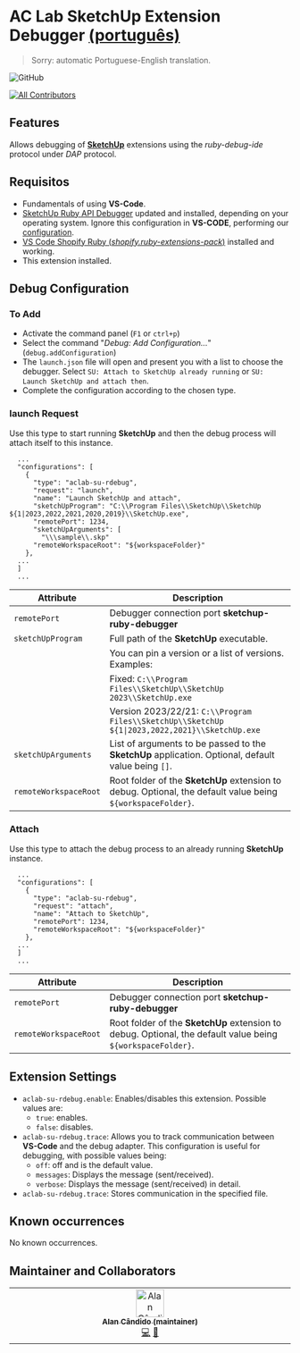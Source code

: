 # AC Lab SketchUp Extension Debugger [(português)](README.md)

> Sorry: automatic Portuguese-English translation.

<!-- prettier-ignore-start -->
<!-- markdownlint-disable -->
<!--[![Build Status](https://travis-ci.org/brodao2/aclab-su-rdebug.svg?branch=master)](https://travis-ci.org/brodao2/aclab-su-rdebug)-->
![GitHub](https://img.shields.io/github/license/brodao2/aclab-su-rdebug)
<!-- ALL-CONTRIBUTORS-BADGE:START - Do not remove or modify this section -->
[![All Contributors](https://img.shields.io/badge/all_contributors-1-orange.svg?style=flat-square)](#contributors-)
<!-- ALL-CONTRIBUTORS-BADGE:END -->
<!-- markdownlint-enabled -->
<!-- prettier-ignore-end -->

## Features

Allows debugging of [**SketchUp**](https://www.sketchup.com) extensions using the _ruby-debug-ide_ protocol under _DAP_ protocol.

## Requisitos

- Fundamentals of using **VS-Code**.
- [SketchUp Ruby API Debugger](https://github.com/SketchUp/sketchup-ruby-debugger) updated and installed, depending on your operating system.
  Ignore this configuration in **VS-CODE**, performing our [configuration](#configuration).
- [VS Code Shopify Ruby (_shopify.ruby-extensions-pack_)](https://github.com/Shopify/vscode-shopify-ruby) installed and working.
- This extension installed.

## Debug Configuration

### To Add

- Activate the command panel (`F1` or `ctrl+p`)
- Select the command "_Debug: Add Configuration..._"(`debug.addConfiguration`)
- The `launch.json` file will open and present you with a list to choose the debugger. Select `SU: Attach to SketchUp already running` or `SU: Launch SketchUp and attach then`.
- Complete the configuration according to the chosen type.

### launch Request

Use this type to start running **SketchUp** and then the debug process will attach itself to this instance.

```code
  ...
  "configurations": [
    {
      "type": "aclab-su-rdebug",
      "request": "launch",
      "name": "Launch SketchUp and attach",
      "sketchUpProgram": "C:\\Program Files\\SketchUp\\SketchUp ${1|2023,2022,2021,2020,2019}\\SketchUp.exe",
      "remotePort": 1234,
      "sketchUpArguments": [
        "\\\sample\\.skp"
      "remoteWorkspaceRoot": "${workspaceFolder}"
    },
  ...
  ]
  ...
```
| Attribute | Description |
| -------- | --------- |
| `remotePort` | Debugger connection port **sketchup-ruby-debugger** |
| `sketchUpProgram` | Full path of the **SketchUp** executable. |
| | You can pin a version or a list of versions. Examples: |
| | Fixed: `C:\\Program Files\\SketchUp\\SketchUp 2023\\SketchUp.exe` |
| | Version 2023/22/21: `C:\\Program Files\\SketchUp\\SketchUp ${1\|2023,2022,2021}\\SketchUp.exe` |
| `sketchUpArguments` | List of arguments to be passed to the **SketchUp** application. Optional, default value being `[]`. |
| `remoteWorkspaceRoot` | Root folder of the **SketchUp** extension to debug. Optional, the default value being `${workspaceFolder}`. |

### Attach

Use this type to attach the debug process to an already running **SketchUp** instance.

```code
  ...
  "configurations": [
    {
      "type": "aclab-su-rdebug",
      "request": "attach",
      "name": "Attach to SketchUp",
      "remotePort": 1234,
      "remoteWorkspaceRoot": "${workspaceFolder}"
    },
  ...
  ]
  ...
```
| Attribute | Description |
| -------- | --------- |
| `remotePort` | Debugger connection port **sketchup-ruby-debugger** |
| `remoteWorkspaceRoot` | Root folder of the **SketchUp** extension to debug. Optional, the default value being `${workspaceFolder}`. |

## Extension Settings

* `aclab-su-rdebug.enable`: Enables/disables this extension.
  Possible values ​​are:
  - `true`: enables.
  - `false`: disables.
* `aclab-su-rdebug.trace`: Allows you to track communication between **VS-Code** and the debug adapter.
  This configuration is useful for debugging, with possible values ​​being:
  - `off`: off and is the default value.
  - `messages`: Displays the message (sent/received).
  - `verbose`: Displays the message (sent/received) in detail.
* `aclab-su-rdebug.trace`: Stores communication in the specified file.

## Known occurrences

No known occurrences.

## Maintainer and Collaborators

<!-- ALL-CONTRIBUTORS-LIST:START - Do not remove or modify this section -->
<!-- prettier-ignore-start -->
<!-- markdownlint-disable -->
<table>
  <tbody>
    <tr>
      <td align="center" valign="top" width="16.66%"><a href="https://github.com/brodao2"><img src="https://avatars.githubusercontent.com/u/114854608?v=4?s=50" width="50px;" alt="Alan Cândido"/><br /><sub><b>Alan Cândido (maintainer)</b></sub></a><br /><a href="https://github.com/brodao2/aclab-su-rdebug/commits?author=brodao2" title="Code">💻</a> <a href="https://github.com/brodao2/aclab-su-rdebug/commits?author=brodao2" title="Documentation">📖</a></td>
    </tr>
  </tbody>
</table>

<!-- markdownlint-restore -->
<!-- prettier-ignore-end -->

<!-- ALL-CONTRIBUTORS-LIST:END -->
